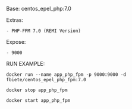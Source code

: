 Base: centos_epel_php:7.0

Extras:

    - PHP-FPM 7.0 (REMI Version)


Expose:

    - 9000


RUN EXAMPLE:

    docker run --name app_php_fpm -p 9000:9000 -d fbiete/centos_epel_php_fpm:7.0

    docker stop app_php_fpm

    docker start app_php_fpm
